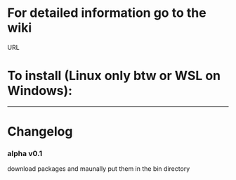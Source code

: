 # For detailed information go to the wiki
URL


# To install (Linux only btw or WSL on Windows):
---


# Changelog

### alpha v0.1
download packages and maunally put them in the bin directory
